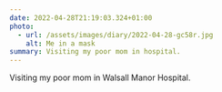 ```yaml
---
date: 2022-04-28T21:19:03.324+01:00
photo:
  - url: /assets/images/diary/2022-04-28-gc58r.jpg
    alt: Me in a mask
summary: Visiting my poor mom in hospital.
---
```

Visiting my poor mom in Walsall Manor Hospital. 
